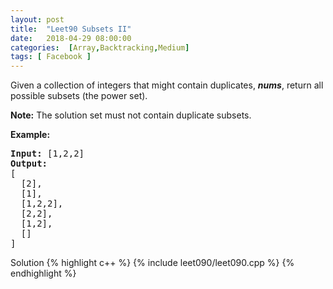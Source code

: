 ```yaml
---
layout: post
title:  "Leet90 Subsets II"
date:   2018-04-29 08:00:00
categories:  [Array,Backtracking,Medium] 
tags: [ Facebook ]
---
```


<div><p>Given a collection of integers that might contain duplicates, <strong><em>nums</em></strong>, return all possible subsets (the power set).</p>

<p><strong>Note:</strong> The solution set must not contain duplicate subsets.</p>

<p><strong>Example:</strong></p>

<pre><strong>Input:</strong> [1,2,2]
<strong>Output:</strong>
[
  [2],
  [1],
  [1,2,2],
  [2,2],
  [1,2],
  []
]
</pre></div>

Solution
{% highlight c++ %}
{% include leet090/leet090.cpp %}
{% endhighlight %}
